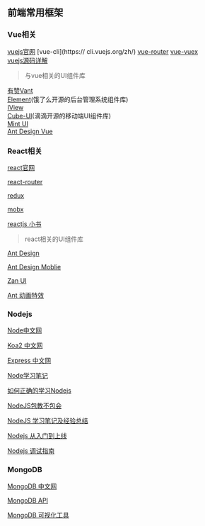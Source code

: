 ## 前端常用框架
>

### Vue相关
[vuejs官网](https://cn.vuejs.org)
[vue-cli](https:// cli.vuejs.org/zh/)
[vue-router](https://router.vuejs.org/zh/)
[vue-vuex](https://vuex.vuejs.org/zh/)        
[vuejs源码详解](https://github.com/answershuto/learnVue)

> 与vue相关的UI组件库                   

[有赞Vant](https://youzan.github.io/vant)       
[Element](http://element.eleme.io/#/zh-CN)(饿了么开源的后台管理系统组件库)       
[IView](https://www.iviewui.com/docs/guide/install)       
[Cube-UI](https://didi.github.io/cube-ui/#/zh-CN/docs/introduction)(滴滴开源的移动端UI组件库)        
[Mint UI](http://mint-ui.github.io/docs/#/zh-cn2)       
[Ant Design Vue](https://vuecomponent.github.io/ant-design-vue/docs/vue/introduce/)       



### React相关
[react官网](https://react.docschina.org/)

[react-router](http://react-guide.github.io/react-router-cn/docs/Introduction.html)

[redux](http://cn.redux.js.org/)

[mobx](https://cn.mobx.js.org/)

[reactjs 小书](http://huziketang.mangojuice.top/books/react/)

> react相关的UI组件库

[Ant Design](https://ant.design/index-cn)

[Ant Design Moblie](https://mobile.ant.design/index-cn)

[Zan UI](https://youzan.github.io/zent/zh/guides/install)

[Ant 动画特效](https://motion.ant.design/)


### Nodejs
[Node中文网](http://nodejs.cn/)

[Koa2 中文网](https://koa.bootcss.com/)

[Express 中文网](http://www.expressjs.com.cn/)

[Node学习笔记](https://github.com/ChenShenhai/koa2-note/)

[如何正确的学习Nodejs](https://github.com/i5ting/How-to-learn-node-correctly)

[NodeJS包教不包会](https://github.com/alsotang/node-lessons)

[NodeJS 学习笔记及经验总结](https://github.com/chyingp/nodejs-learning-guide)

[Nodejs 从入门到上线](https://github.com/liuxing/node-blog)

[Nodejs 调试指南](https://github.com/nswbmw/node-in-debugging)

### MongoDB
[MongoDB 中文网](http://www.mongodb.org.cn/)

[MongoDB API](http://mongodb.github.io/node-mongodb-native/2.0/api/index.html)

[MongoDB 可视化工具](https://robomongo.org/)

